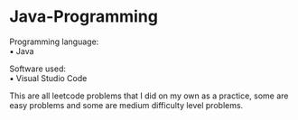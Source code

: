 # Java-Programming

Programming language:<br> ▪ Java

Software used:<br> ▪ Visual Studio Code

This are all leetcode problems that I did on my own as a practice, some are easy problems and some are medium difficulty level problems.
